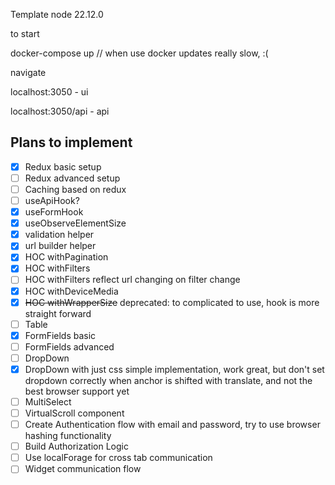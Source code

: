 Template
node 22.12.0

to start

docker-compose up
// when use docker updates really slow, :(

navigate

localhost:3050 - ui

localhost:3050/api - api

## Plans to implement

- [x] Redux basic setup
- [ ] Redux advanced setup
- [ ] Caching based on redux
- [ ] useApiHook?
- [x] useFormHook
- [x] useObserveElementSize
- [x] validation helper
- [x] url builder helper
- [x] HOC withPagination
- [x] HOC withFilters
- [ ] HOC withFilters reflect url changing on filter change
- [x] HOC withDeviceMedia
- [x] ~~HOC withWrapperSize~~ deprecated: to complicated to use, hook is more straight forward
- [ ] Table
- [x] FormFields basic
- [ ] FormFields advanced
- [ ] DropDown
- [x] DropDown with just css simple implementation, work great, but don't set dropdown correctly when anchor is shifted with translate, and not the best browser support yet
- [ ] MultiSelect
- [ ] VirtualScroll component
- [ ] Create Authentication flow with email and password, try to use browser hashing functionality
- [ ] Build Authorization Logic
- [ ] Use localForage for cross tab communication
- [ ] Widget communication flow

